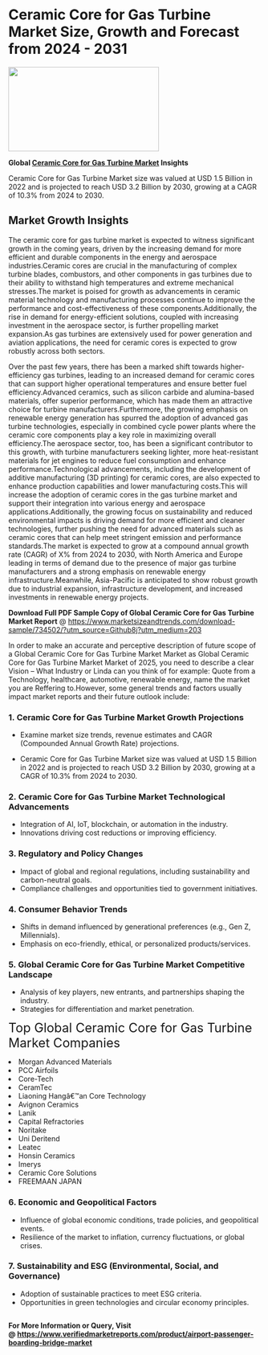 <H1>Ceramic Core for Gas Turbine Market Size, Growth and Forecast from 2024 - 2031</H1><img class="aligncenter size-medium wp-image-584254" src="https://thirdeyenews.in/wp-content/uploads/2024/09/Global-Market-Research-300x168.jpeg" alt="" width="300" height="168" /><p><strong>Global&nbsp;<a href="https://www.marketsizeandtrends.com/download-sample/734502/?utm_source=Github8j?utm_medium=203">Ceramic Core for Gas Turbine Market</a> Insights</strong></p><p>Ceramic Core for Gas Turbine Market size was valued at USD 1.5 Billion in 2022 and is projected to reach USD 3.2 Billion by 2030, growing at a CAGR of 10.3% from 2024 to 2030.</p><p><h2>Market Growth Insights</h2> <p>The ceramic core for gas turbine market is expected to witness significant growth in the coming years, driven by the increasing demand for more efficient and durable components in the energy and aerospace industries.Ceramic cores are crucial in the manufacturing of complex turbine blades, combustors, and other components in gas turbines due to their ability to withstand high temperatures and extreme mechanical stresses.The market is poised for growth as advancements in ceramic material technology and manufacturing processes continue to improve the performance and cost-effectiveness of these components.Additionally, the rise in demand for energy-efficient solutions, coupled with increasing investment in the aerospace sector, is further propelling market expansion.As gas turbines are extensively used for power generation and aviation applications, the need for ceramic cores is expected to grow robustly across both sectors.</p> <p>Over the past few years, there has been a marked shift towards higher-efficiency gas turbines, leading to an increased demand for ceramic cores that can support higher operational temperatures and ensure better fuel efficiency.Advanced ceramics, such as silicon carbide and alumina-based materials, offer superior performance, which has made them an attractive choice for turbine manufacturers.Furthermore, the growing emphasis on renewable energy generation has spurred the adoption of advanced gas turbine technologies, especially in combined cycle power plants where the ceramic core components play a key role in maximizing overall efficiency.The aerospace sector, too, has been a significant contributor to this growth, with turbine manufacturers seeking lighter, more heat-resistant materials for jet engines to reduce fuel consumption and enhance performance.Technological advancements, including the development of additive manufacturing (3D printing) for ceramic cores, are also expected to enhance production capabilities and lower manufacturing costs.This will increase the adoption of ceramic cores in the gas turbine market and support their integration into various energy and aerospace applications.Additionally, the growing focus on sustainability and reduced environmental impacts is driving demand for more efficient and cleaner technologies, further pushing the need for advanced materials such as ceramic cores that can help meet stringent emission and performance standards.The market is expected to grow at a compound annual growth rate (CAGR) of X% from 2024 to 2030, with North America and Europe leading in terms of demand due to the presence of major gas turbine manufacturers and a strong emphasis on renewable energy infrastructure.Meanwhile, Asia-Pacific is anticipated to show robust growth due to industrial expansion, infrastructure development, and increased investments in renewable energy projects.<p><span class=""><strong>Download Full PDF Sample Copy of Global Ceramic Core for Gas Turbine Market Report</strong> @ <a href="https://www.marketsizeandtrends.com/download-sample/734502/?utm_source=Github8j?utm_medium=203" target="_blank">https://www.marketsizeandtrends.com/download-sample/734502/?utm_source=Github8j?utm_medium=203</a></span></p><p>In order to make an accurate and perceptive description of future scope of a Global&nbsp;Ceramic Core for Gas Turbine Market Market as Global&nbsp;Ceramic Core for Gas Turbine Market Market of 2025, you need to describe a clear Vision &ndash; What Industry or Linda can you think of for example: Quote from a Technology, healthcare, automotive, renewable energy, name the market you are Reffering to.However, some general trends and factors usually impact market reports and their future outlook include:</p><h3>1.&nbsp;<strong>Ceramic Core for Gas Turbine Market Growth Projections</strong></h3><ul><li>Examine market size trends, revenue estimates and CAGR (Compounded Annual Growth Rate) projections.</li><li><p>Ceramic Core for Gas Turbine Market size was valued at USD 1.5 Billion in 2022 and is projected to reach USD 3.2 Billion by 2030, growing at a CAGR of 10.3% from 2024 to 2030.</p></li></ul><h3>2.&nbsp;<strong>Ceramic Core for Gas Turbine Market Technological Advancements</strong></h3><ul><li>Integration of AI, IoT, blockchain, or automation in the industry.</li><li>Innovations driving cost reductions or improving efficiency.</li></ul><h3>3.&nbsp;<strong>Regulatory and Policy Changes</strong></h3><ul><li>Impact of global and regional regulations, including sustainability and carbon-neutral goals.</li><li>Compliance challenges and opportunities tied to government initiatives.</li></ul><h3>4.&nbsp;<strong>Consumer Behavior Trends</strong></h3><ul><li>Shifts in demand influenced by generational preferences (e.g., Gen Z, Millennials).</li><li>Emphasis on eco-friendly, ethical, or personalized products/services.</li></ul><h3>5.&nbsp;<strong>Global Ceramic Core for Gas Turbine Market Competitive Landscape</strong></h3><ul><li>Analysis of key players, new entrants, and partnerships shaping the industry.</li><li>Strategies for differentiation and market penetration.</li></ul><p data-pm-slice="1 1 []"><span style="color: inherit; font-family: inherit; font-size: 25px;">Top Global Ceramic Core for Gas Turbine Market Companies</span></p><div class="" data-test-id=""><p><li>Morgan Advanced Materials</li><li> PCC Airfoils</li><li> Core-Tech</li><li> CeramTec</li><li> Liaoning Hangâ€™an Core Technology</li><li> Avignon Ceramics</li><li> Lanik</li><li> Capital Refractories</li><li> Noritake</li><li> Uni Deritend</li><li> Leatec</li><li> Honsin Ceramics</li><li> Imerys</li><li> Ceramic Core Solutions</li><li> FREEMAAN JAPAN</li></p></div><h3>6.&nbsp;<strong>Economic and Geopolitical Factors</strong></h3><ul><li>Influence of global economic conditions, trade policies, and geopolitical events.</li><li>Resilience of the market to inflation, currency fluctuations, or global crises.</li></ul><h3>7.&nbsp;<strong>Sustainability and ESG (Environmental, Social, and Governance)</strong></h3><ul><li>Adoption of sustainable practices to meet ESG criteria.</li><li>Opportunities in green technologies and circular economy principles.</li></ul><h2><strong style="font-size: 14px;">For More Information or Query, Visit @&nbsp;</strong><a style="background-color: #ffffff; font-size: 14px;" href="https://www.marketsizeandtrends.com/report/ceramic-core-for-gas-turbine-market/" target="_blank">https://www.verifiedmarketreports.com/product/airport-passenger-boarding-bridge-market</a></h2>
